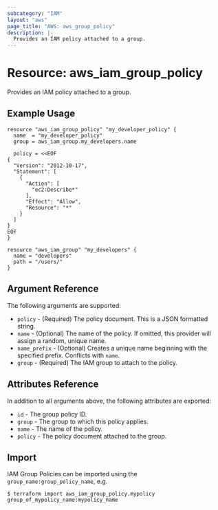 ```yaml
---
subcategory: "IAM"
layout: "aws"
page_title: "AWS: aws_group_policy"
description: |-
  Provides an IAM policy attached to a group.
---
```


# Resource: aws_iam_group_policy

Provides an IAM policy attached to a group.

## Example Usage

```hcl
resource "aws_iam_group_policy" "my_developer_policy" {
  name  = "my_developer_policy"
  group = aws_iam_group.my_developers.name

  policy = <<EOF
{
  "Version": "2012-10-17",
  "Statement": [
    {
      "Action": [
        "ec2:Describe*"
      ],
      "Effect": "Allow",
      "Resource": "*"
    }
  ]
}
EOF
}

resource "aws_iam_group" "my_developers" {
  name = "developers"
  path = "/users/"
}
```

## Argument Reference

The following arguments are supported:

* `policy` - (Required) The policy document. This is a JSON formatted string.
* `name` - (Optional) The name of the policy. If omitted, this provider will
assign a random, unique name.
* `name_prefix` - (Optional) Creates a unique name beginning with the specified
  prefix. Conflicts with `name`.
* `group` - (Required) The IAM group to attach to the policy.

## Attributes Reference

In addition to all arguments above, the following attributes are exported:

* `id` - The group policy ID.
* `group` - The group to which this policy applies.
* `name` - The name of the policy.
* `policy` - The policy document attached to the group.

## Import

IAM Group Policies can be imported using the `group_name:group_policy_name`, e.g.

```
$ terraform import aws_iam_group_policy.mypolicy group_of_mypolicy_name:mypolicy_name
```
